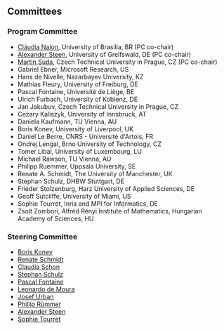 ## Committees

### Program Committee

* <a href="https://nalon.org/">Cláudia Nalon</a>, University of Brasília, BR (PC co-chair)
* <a href="https://www.alexandersteen.de/">Alexander Steen</a>, University of Greifswald, DE (PC co-chair)
* <a href="https://ricaip.eu/martin-suda/">Martin Suda</a>, Czech Technical University in Prague, CZ (PC co-chair)
* Gabriel Ebner, Microsoft Research, US
* Hans de Nivelle, Nazarbayev University, KZ
* Mathias Fleury, University of Freiburg, DE
* Pascal Fontaine, Université de Liège, BE
* Ulrich Furbach, University of Koblenz, DE
* Jan Jakubuv, Czech Technical University in Prague, CZ
* Cezary Kaliszyk, University of Innsbruck, AT
* Daniela Kaufmann, TU Vienna, AU
* Boris Konev, University of Liverpool, UK
* Daniel Le Berre, CNRS - Université d'Artois, FR
* Ondrej Lengal, Brno University of Technology, CZ
* Tomer Libal, University of Luxembourg, LU
* Michael Rawson, TU Vienna, AU
* Philipp Ruemmer, Uppsala University, SE
* Renate A. Schmidt, The University of Manchester, UK
* Stephan Schulz, DHBW Stuttgart, DE
* Frieder Stolzenburg, Harz University of Applied Sciences, DE
* Geoff Sutcliffe, University of Miami, US
* Sophie Tourret, Inria and MPI for Informatics, DE
* Zsolt Zombori, Alfréd Rényi Institute of Mathematics, Hungarian Academy of Sciences, HU

### Steering Committee

* <a href="https://cgi.csc.liv.ac.uk/~konev/">Boris Konev</a>
* <a href="http://www.cs.man.ac.uk/~schmidt/">Renate Schmidt</a>
* <a href="https://www.hochschule-trier.de/informatik/personen/prof-dr-claudia-schon">Claudia Schon</a>
* <a href="https://wwwlehre.dhbw-stuttgart.de/~sschulz/DHBW_Stephan_Schulz/Stephan_Schulz.html">Stephan Schulz</a>
* <a href="https://people.montefiore.uliege.be/pfontain/">Pascal Fontaine</a>
* <a href="http://leodemoura.github.io/">Leonardo de Moura</a>
* <a href="https://people.ciirc.cvut.cz/~urbanjo3/">Josef Urban</a>
* <a href="http://www.philipp.ruemmer.org/">Phillip Rümmer</a>
* <a href="https://www.alexandersteen.de/">Alexander Steen</a>
* <a href="https://www.mpi-inf.mpg.de/departments/automation-of-logic/people/sophie-tourret/">Sophie Tourret</a>

